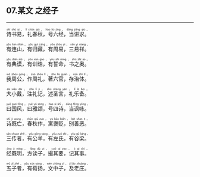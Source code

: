 ## 07.某文 之经子
---
<div>

<p>
<ruby><rb> 诗书易，礼春秋，号六经，当讲求。 </rb> <rt>shī  shū  yì ， lǐ  chūn  qiū ， hào  liù  jīng ， dāng  jiǎng  qiú 。</rt></ruby><BR></p>

<p>
<ruby><rb> 有连山，有归藏，有周易，三易祥。 </rb> <rt>yǒu  lián  shān ， yǒu  guī  cáng ， yǒu  zhōu  yì ， sān  yì  xiáng 。</rt></ruby><BR></p>

<p>
<ruby><rb> 有典谟，有训诰，有誓命，书之奥。 </rb> <rt>yǒu  diǎn  mó ， yǒu  xùn  gào ， yǒu  shì  mìng ， shū  zhī  ào 。</rt></ruby><BR></p>

<p>
<ruby><rb> 我周公，作周礼，著六官，存治体。 </rb> <rt>wǒ  zhōu  gōng ， zuò  zhōu  lǐ ， zhe  liù  guān ， cún  zhì  tǐ 。</rt></ruby><BR></p>

<p>
<ruby><rb> 大小戴，注礼记，述圣言，礼乐备。 </rb> <rt>dà  xiǎo  dài ， zhù  lǐ  jì ， shù  shèng  yán ， lǐ  lè  bèi 。</rt></ruby><BR></p>

<p>
<ruby><rb> 曰国风，曰雅颂，号四诗，当讽咏。 </rb> <rt>yuē  guó  fēng ， yuē  yǎ  sòng ， hào  sì  shī ， dāng  fěng  yǒng 。</rt></ruby><BR></p>

<p>
<ruby><rb> 诗既亡，春秋作，寓褒贬，别善恶。 </rb> <rt>shī  jì  wáng ， chūn  qiū  zuò ， yù  bāo  biǎn ， bié  shàn  è 。</rt></ruby><BR></p>

<p>
<ruby><rb> 三传者，有公羊，有左氏，有谷梁。 </rb> <rt>sān  chuán  zhě ， yǒu  gōng  yáng ， yǒu  zuǒ  shì ， yǒu  gǔ  liáng 。</rt></ruby><BR></p>

<p>
<ruby><rb> 经既明，方读子，撮其要，记其事。 </rb> <rt>jīng  jì  míng ， fāng  dú  zi ， cuō  qí  yào ， jì  qí  shì 。</rt></ruby><BR></p>

<p>
<ruby><rb> 五子者，有荀扬，文中子，及老庄。 </rb> <rt>wǔ  zǐ  zhě ， yǒu  xún  yáng ， wén  zhōng  zǐ ， jí  lǎo  zhuāng 。</rt></ruby><BR></p>

</div>
